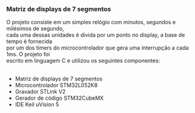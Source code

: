 ### Matriz de displays de 7 segmentos
O projeto consiste em um simples relógio com minutos, segundos e milésimos de segundo, <br>
cada uma dessas unidades é divida por um ponto no display, a base de tempo é fornecida <br>
por um dos timers do microcontrolador que gera uma interrupção a cada 1ms. O projeto foi <br>
escrito em linguagem C e utilizou os seguintes componentes: <br><br>

* Matriz de displays de 7 segmentos <br>
* Microcontrolador STM32L052K8 <br>
* Gravador STLink V2 <br>
* Gerador de código STM32CubeMX <br>
* IDE Keil uVision 5 <br>
